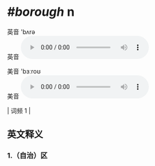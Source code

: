 # ***\#borough*** n
英音 'bʌrə  
英音
<audio src="./media/borough1.aac" controls="controls"></audio>

美音 'bɜːroʊ  
美音
<audio src="./media/borough2.aac" controls="controls"></audio>



| 词频 1 |  

英文释义
---
### 1.**（自治）区**  


